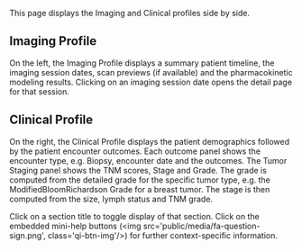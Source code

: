 This page displays the Imaging and Clinical profiles side by side.

Imaging Profile
--------------
On the left, the Imaging Profile displays a summary patient timeline,
the imaging session dates, scan previews (if available)
and the pharmacokinetic modeling results. Clicking on an imaging
session date opens the detail page for that session.

Clinical Profile
----------------
On the right, the Clinical Profile displays the patient demographics
followed by the patient encounter outcomes. Each outcome panel shows
the encounter type, e.g. Biopsy, encounter date and the outcomes.
The Tumor Staging panel shows the TNM scores, Stage and Grade.
The grade is computed from the detailed grade for the specific
tumor type, e.g. the ModifiedBloomRichardson Grade for a breast tumor.
The stage is then computed from the size, lymph status and
TNM grade.

Click on a section title to toggle display of that section.
Click on the embedded mini-help buttons
(<img src='public/media/fa-question-sign.png', class='qi-btn-img'/>)
for further context-specific information.
